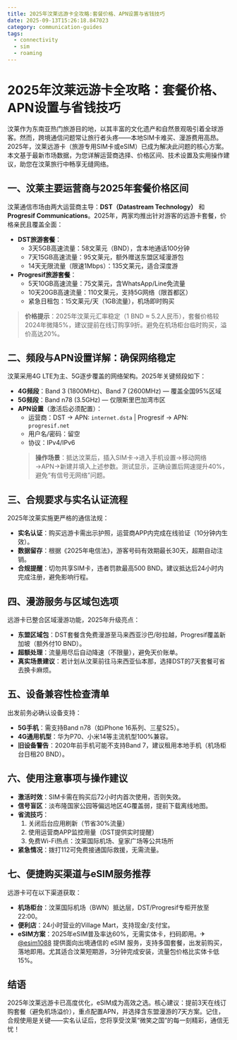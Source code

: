 ```yaml
---
title: 2025年汶莱远游卡全攻略:套餐价格、APN设置与省钱技巧
date: 2025-09-13T15:26:18.847023
category: communication-guides
tags:
  - connectivity
  - sim
  - roaming
---
```


# 2025年汶莱远游卡全攻略：套餐价格、APN设置与省钱技巧

汶莱作为东南亚热门旅游目的地，以其丰富的文化遗产和自然景观吸引着全球游客。然而，跨境通信问题常让旅行者头疼——本地SIM卡难买、漫游费用高昂。2025年，汶莱远游卡（旅游专用SIM卡或eSIM）已成为解决此问题的核心方案。本文基于最新市场数据，为您详解运营商选择、价格区间、技术设置及实用操作建议，助您在汶莱旅行中畅享无缝网络。

## 一、汶莱主要运营商与2025年套餐价格区间
汶莱通信市场由两大运营商主导：**DST（Datastream Technology）** 和 **Progresif Communications**。2025年，两家均推出针对游客的远游卡套餐，价格亲民且覆盖全面：
- **DST旅游套餐**：  
  - 3天5GB高速流量：58文莱元（BND），含本地通话100分钟  
  - 7天15GB高速流量：95文莱元，额外赠送东盟区域漫游包  
  - 14天无限流量（限速1Mbps）：135文莱元，适合深度游  
- **Progresif旅游套餐**：  
  - 5天10GB高速流量：75文莱元，含WhatsApp/Line免流量  
  - 10天20GB高速流量：110文莱元，支持5G网络（限首都区）  
  - 紧急日租包：15文莱元/天（1GB流量），机场即时购买  

> **价格提示**：2025年汶莱元汇率稳定（1 BND ≈ 5.2人民币），套餐价格较2024年微降5%，建议提前在线订购享9折。避免在机场柜台临时购买，溢价高达20%。

## 二、频段与APN设置详解：确保网络稳定
汶莱采用4G LTE为主、5G逐步覆盖的网络架构。2025年关键频段如下：
- **4G频段**：Band 3 (1800MHz)、Band 7 (2600MHz) — 覆盖全国95%区域  
- **5G频段**：Band n78 (3.5GHz) — 仅限斯里巴加湾市区  
- **APN设置**（激活后必须配置）：  
  - 运营商：DST → APN: `internet.dsta` | Progresif → APN: `progresif.net`  
  - 用户名/密码：留空  
  - 协议：IPv4/IPv6  
  > **操作场景**：抵达汶莱后，插入SIM卡→进入手机设置→移动网络→APN→新建并填入上述参数。测试显示，正确设置后网速提升40%，避免“有信号无网络”问题。

## 三、合规要求与实名认证流程
2025年汶莱实施更严格的通信法规：
- **实名认证**：购买远游卡需出示护照，运营商APP内完成在线验证（10分钟内生效）。  
- **数据留存**：根据《2025年电信法》，游客号码有效期最长30天，超期自动注销。  
- **合规提醒**：切勿共享SIM卡，违者罚款最高500 BND。建议抵达后24小时内完成注册，避免影响行程。

## 四、漫游服务与区域包选项
远游卡已整合区域漫游功能，2025年升级亮点：
- **东盟区域包**：DST套餐含免费漫游至马来西亚沙巴/砂拉越，Progresif覆盖新加坡（额外付10 BND）。  
- **超额处理**：流量用尽后自动降速（不限量），避免天价账单。  
- **真实场景建议**：若计划从汶莱前往马来西亚仙本那，选择DST的7天套餐可省去换卡麻烦。

## 五、设备兼容性检查清单
出发前务必确认设备支持：
- **5G手机**：需支持Band n78（如iPhone 16系列、三星S25）。  
- **4G通用机型**：华为P70、小米14等主流机型100%兼容。  
- **旧设备警告**：2020年前手机可能不支持Band 7，建议租用本地手机（机场柜台日租20 BND）。

## 六、使用注意事项与操作建议
- **激活时效**：SIM卡需在购买后72小时内首次使用，否则失效。  
- **信号盲区**：淡布隆国家公园等偏远地区4G覆盖弱，提前下载离线地图。  
- **省流技巧**：  
  1. 关闭后台应用刷新（节省30%流量）  
  2. 使用运营商APP监控用量（DST提供实时提醒）  
  3. 免费Wi-Fi热点：汶莱国际机场、皇家广场等公共场所  
- **紧急情况**：拨打112可免费接通国际救援，无需流量。

## 七、便捷购买渠道与eSIM服务推荐
远游卡可在以下渠道获取：
- **机场柜台**：汶莱国际机场（BWN）抵达层，DST/Progresif专柜开放至22:00。  
- **便利店**：24小时营业的Village Mart，支持现金/支付宝。  
- **eSIM方案**：2025年eSIM普及率达60%，无需实体卡，扫码即用。✈ [@esim1088](https://t.me/s/esim1088) 提供面向出境通信的 eSIM 服务，支持多国套餐，出发前购买，落地即用。尤其适合汶莱短期游，3分钟完成安装，流量包价格比实体卡低15%。

## 结语
2025年汶莱远游卡已高度优化，eSIM成为高效之选。核心建议：提前3天在线订购套餐（避免机场溢价），重点配置APN，并选择含东盟漫游的7天方案。记住，合规使用是关键——实名认证后，您将享受汶莱“微笑之国”的每一刻精彩，通信无忧！